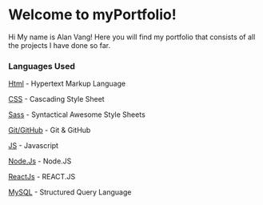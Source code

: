 # Welcome to myPortfolio! 
Hi My name is Alan Vang! 
Here you will find my portfolio that consists of all the projects I have done so far. 

### Languages Used
[Html](https://www.w3schools.com/html/) - Hypertext Markup Language

[CSS](https://www.w3schools.com/css/) - Cascading Style Sheet

[Sass](https://www.w3schools.com/sass/) - Syntactical Awesome Style Sheets

[Git/GitHub](https://lab.github.com/githubtraining/introduction-to-github) - Git & GitHub

[JS](https://developer.mozilla.org/en-US/docs/Learn/JavaScript/First_steps/What_is_JavaScript) - Javascript

[Node.Js](https://developer.mozilla.org/en-US/docs/Glossary/Node.js) - Node.JS

[ReactJs](https://reactjs.org/docs/getting-started.html) - REACT.JS

[MySQL](https://dev.mysql.com/doc/refman/8.0/en/what-is-mysql.html) - Structured Query Language

